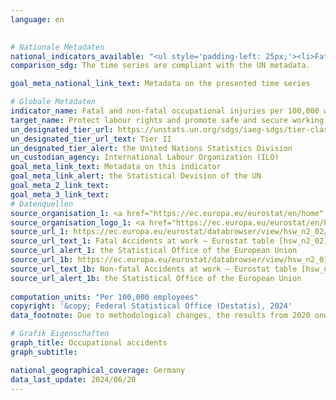 ```yaml
---
language: en
    

# Nationale Metadaten    
national_indicators_available: "<ul style='padding-left: 25px;'><li>Fatal occupational accidents</li> <li> Non-fatal occupational accidents</li></ul>"    
comparison_sdg: The time series are compliant with the UN metadata.    

goal_meta_national_link_text: Metadata on the presented time series    

# Globale Metadaten    
indicator_name: Fatal and non-fatal occupational injuries per 100,000 workers, by sex and migrant status    
target_name: Protect labour rights and promote safe and secure working environments for all workers, including migrant workers, in particular women migrants, and those in precarious employment    
un_designated_tier_url: https://unstats.un.org/sdgs/iaeg-sdgs/tier-classification/    
un_designated_tier_url_text: Tier II    
un_desgnated_tier_alert: the United Nations Statistics Division    
un_custodian_agency: International Labour Organization (ILO)    
goal_meta_link_text: Metadata on this indicator    
goal_meta_link_alert: the Statistical Devision of the UN    
goal_meta_2_link_text:     
goal_meta_3_link_text:         
# Datenquellen
source_organisation_1: <a href="https://ec.europa.eu/eurostat/en/home" target="_blank" onclick="return confirm_alert('the Statistical Office of the European Union','En');" title="Click here to go to the website of the organisation Statistical office of the European Union (Eurostat)."> Statistical office of the European Union (Eurostat) </a>
source_organisation_logo_1: <a href="https://ec.europa.eu/eurostat/en/home" target="_blank" onclick="return confirm_alert('the Statistical Office of the European Union','En');"><img src="https://sdg-indikatoren.de/public/OrgImgEn/eurostat.png" alt="Logo eurostat" style="height:60px; width:148px"/></a>
source_url_1: https://ec.europa.eu/eurostat/databrowser/view/hsw_n2_02/default/table?lang=en
source_url_text_1: Fatal Accidents at work – Eurostat table [hsw_n2_02]
source_url_alert_1: the Statistical Office of the European Union
source_url_1b: https://ec.europa.eu/eurostat/databrowser/view/hsw_n2_01/default/table?lang=en
source_url_text_1b: Non-fatal Accidents at work – Eurostat table [hsw_n2_01]
source_url_alert_1b: the Statistical Office of the European Union
    
computation_units: "Per 100,000 employees"    
copyright: '&copy; Federal Statistical Office (Destatis), 2024'    
data_footnote: Due to methodological changes, the results from 2020 onwards are only comparable with previous years to a limited extend.    

# Grafik Eigenschaften    
graph_title: Occupational accidents
graph_subtitle:     

national_geographical_coverage: Germany    
data_last_update: 2024/06/20    
---
```


<span></span>